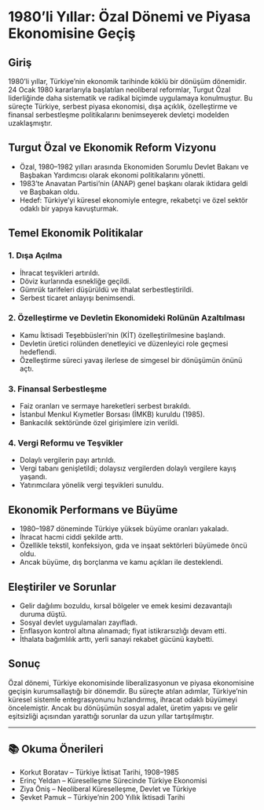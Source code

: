 # 1980’li Yıllar: Özal Dönemi ve Piyasa Ekonomisine Geçiş

## Giriş

1980’li yıllar, Türkiye’nin ekonomik tarihinde köklü bir dönüşüm dönemidir. 24 Ocak 1980 kararlarıyla başlatılan neoliberal reformlar, Turgut Özal liderliğinde daha sistematik ve radikal biçimde uygulamaya konulmuştur. Bu süreçte Türkiye, serbest piyasa ekonomisi, dışa açıklık, özelleştirme ve finansal serbestleşme politikalarını benimseyerek devletçi modelden uzaklaşmıştır.

## Turgut Özal ve Ekonomik Reform Vizyonu

- Özal, 1980–1982 yılları arasında Ekonomiden Sorumlu Devlet Bakanı ve Başbakan Yardımcısı olarak ekonomi politikalarını yönetti.
- 1983’te Anavatan Partisi’nin (ANAP) genel başkanı olarak iktidara geldi ve Başbakan oldu.
- Hedef: Türkiye’yi küresel ekonomiyle entegre, rekabetçi ve özel sektör odaklı bir yapıya kavuşturmak.

## Temel Ekonomik Politikalar

### 1. Dışa Açılma

- İhracat teşvikleri artırıldı.
- Döviz kurlarında esnekliğe geçildi.
- Gümrük tarifeleri düşürüldü ve ithalat serbestleştirildi.
- Serbest ticaret anlayışı benimsendi.

### 2. Özelleştirme ve Devletin Ekonomideki Rolünün Azaltılması

- Kamu İktisadi Teşebbüsleri’nin (KİT) özelleştirilmesine başlandı.
- Devletin üretici rolünden denetleyici ve düzenleyici role geçmesi hedeflendi.
- Özelleştirme süreci yavaş ilerlese de simgesel bir dönüşümün önünü açtı.

### 3. Finansal Serbestleşme

- Faiz oranları ve sermaye hareketleri serbest bırakıldı.
- İstanbul Menkul Kıymetler Borsası (İMKB) kuruldu (1985).
- Bankacılık sektöründe özel girişimlere izin verildi.

### 4. Vergi Reformu ve Teşvikler

- Dolaylı vergilerin payı artırıldı.
- Vergi tabanı genişletildi; dolaysız vergilerden dolaylı vergilere kayış yaşandı.
- Yatırımcılara yönelik vergi teşvikleri sunuldu.

## Ekonomik Performans ve Büyüme

- 1980–1987 döneminde Türkiye yüksek büyüme oranları yakaladı.
- İhracat hacmi ciddi şekilde arttı.
- Özellikle tekstil, konfeksiyon, gıda ve inşaat sektörleri büyümede öncü oldu.
- Ancak büyüme, dış borçlanma ve kamu açıkları ile desteklendi.

## Eleştiriler ve Sorunlar

- Gelir dağılımı bozuldu, kırsal bölgeler ve emek kesimi dezavantajlı duruma düştü.
- Sosyal devlet uygulamaları zayıfladı.
- Enflasyon kontrol altına alınamadı; fiyat istikrarsızlığı devam etti.
- İthalata bağımlılık arttı, yerli sanayi rekabet gücünü kaybetti.

## Sonuç

Özal dönemi, Türkiye ekonomisinde liberalizasyonun ve piyasa ekonomisine geçişin kurumsallaştığı bir dönemdir. Bu süreçte atılan adımlar, Türkiye’nin küresel sistemle entegrasyonunu hızlandırmış, ihracat odaklı büyümeyi öncelemiştir. Ancak bu dönüşümün sosyal adalet, üretim yapısı ve gelir eşitsizliği açısından yarattığı sorunlar da uzun yıllar tartışılmıştır.

---

## 📚 Okuma Önerileri

- Korkut Boratav – Türkiye İktisat Tarihi, 1908–1985
- Erinç Yeldan – Küreselleşme Sürecinde Türkiye Ekonomisi
- Ziya Öniş – Neoliberal Küreselleşme, Devlet ve Türkiye
- Şevket Pamuk – Türkiye’nin 200 Yıllık İktisadi Tarihi
